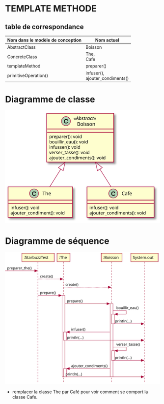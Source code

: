 # TEMPLATE METHODE

## table de correspondance
|Nom dans le modèle de conception | Nom actuel |
|-|-|
|AbstractClass| Boisson|
|ConcreteClass| The, <br>Cafe | 
|templateMethod| preparer() | 
|primitiveOperation()| infuser(), <br>ajouter_condiments() |


# Diagramme de classe
![DCL](README/Diagramme%20de%20classe.svg)

# Diagramme de séquence

![DS](README/ds-preparer.svg)

- remplacer la classe The par Café pour voir comment se comport la classe Cafe.
